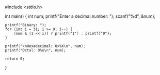 
#include <stdio.h>

int main() {
    int num;
    printf("Enter a decimal number: ");
    scanf("%d", &num);

    printf("Binary: ");
    for (int i = 31; i >= 0; i--) {
        (num & (1 << i)) ? printf("1") : printf("0");
    }

    printf("\nHexadecimal: 0x%X\n", num);
    printf("Octal: 0%o\n", num);

    return 0;
}

